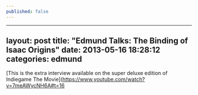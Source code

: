 ```yaml
---
published: false
---
```


---
layout: post
title:  "Edmund Talks: The Binding of Isaac Origins"
date:   2013-05-16 18:28:12
categories: edmund
---

[This is the extra interview available on the super deluxe edition of Indiegame The Movie](https://www.youtube.com/watch?v=7meAWycNH6A#t=16